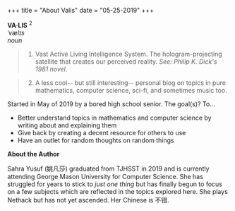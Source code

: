 +++
title = "About Valis"
date = "05-25-2019"
+++

**VA·LIS**  <sup>2</sup>  
*ˈvælɪs*  
*noun*

> 1. Vast Active Living Intelligence System.  The hologram-projecting satellite that creates our perceived reality.  *See: Philip K. Dick's 1981 novel.*

> 2. A less cool-- but still interesting-- personal blog on topics in pure mathematics, computer science, sci-fi, and sometimes music too.


Started in May of 2019 by a bored high school senior.  The goal(s)? To...

* Better understand topics in mathematics and computer science by writing about and explaining them
* Give back by creating a decent resource for others to use
* Have an outlet for random thoughts on random things


**About the Author**

Sahra Yusuf (姚凡莎) graduated from TJHSST in 2019 and is currently attending George Mason University for Computer Science.  She has struggled for years to stick to *just one thing* but has finally begun to focus on a few subjects which are reflected in the topics explored here.  She plays Nethack but has not yet ascended.  Her Chinese is 不错.
